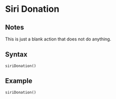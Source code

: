# Siri Donation

## Notes
This is just a blank action that does not do anything.

## Syntax

```
siriDonation()
```

## Example
```
siriDonation()
```